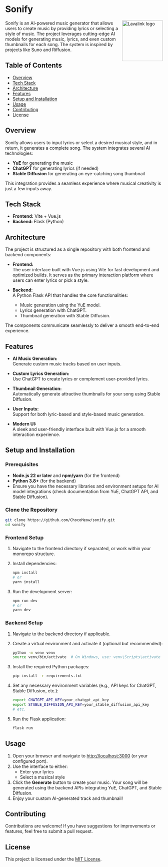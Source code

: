 # Sonify

<img align="right" src="https://github.com/user-attachments/assets/db05b4a7-a182-47f2-9a16-b762a1cc77bd" width=130 alt="Lavalink logo">

Sonify is an AI-powered music generator that allows users to create music by providing lyrics or selecting a style of music. The project leverages cutting-edge AI models for generating music, lyrics, and even custom thumbnails for each song. The system is inspired by projects like Suno and Riffusion.

## Table of Contents

- [Overview](#overview)
- [Tech Stack](#tech-stack)
- [Architecture](#architecture)
- [Features](#features)
- [Setup and Installation](#setup-and-installation)
- [Usage](#usage)
- [Contributing](#contributing)
- [License](#license)

## Overview

Sonify allows users to input lyrics or select a desired musical style, and in return, it generates a complete song. The system integrates several AI technologies:

- **YuE** for generating the music
- **ChatGPT** for generating lyrics (if needed)
- **Stable Diffusion** for generating an eye-catching song thumbnail

This integration provides a seamless experience where musical creativity is just a few inputs away.

## Tech Stack

- **Frontend:** Vite + Vue.js  
- **Backend:** Flask (Python)

## Architecture

The project is structured as a single repository with both frontend and backend components:

- **Frontend:**  
  The user interface built with Vue.js using Vite for fast development and optimized builds. It serves as the primary interaction platform where users can enter lyrics or pick a style.

- **Backend:**  
  A Python Flask API that handles the core functionalities:
  - Music generation using the YuE model.
  - Lyrics generation with ChatGPT.
  - Thumbnail generation with Stable Diffusion.

The components communicate seamlessly to deliver a smooth end-to-end experience.

## Features

- **AI Music Generation:**  
  Generate custom music tracks based on user inputs.

- **Custom Lyrics Generation:**  
  Use ChatGPT to create lyrics or complement user-provided lyrics.

- **Thumbnail Generation:**  
  Automatically generate attractive thumbnails for your song using Stable Diffusion.

- **User Inputs:**  
  Support for both lyric-based and style-based music generation.

- **Modern UI:**  
  A sleek and user-friendly interface built with Vue.js for a smooth interaction experience.

## Setup and Installation

### Prerequisites

- **Node.js 22 or later** and **npm/yarn** (for the frontend)
- **Python 3.8+** (for the backend)
- Ensure you have the necessary libraries and environment setups for AI model integrations (check documentation from YuE, ChatGPT API, and Stable Diffusion).

### Clone the Repository

```bash
git clone https://github.com/ChocoMeow/sonify.git
cd sonify
```

### Frontend Setup

1. Navigate to the frontend directory if separated, or work within your monorepo structure.
2. Install dependencies:

   ```bash
   npm install
   # or
   yarn install
   ```

3. Run the development server:

   ```bash
   npm run dev
   # or
   yarn dev
   ```

### Backend Setup

1. Navigate to the backend directory if applicable.
2. Create a virtual environment and activate it (optional but recommended):

   ```bash
   python -m venv venv
   source venv/bin/activate  # On Windows, use: venv\Scripts\activate
   ```

3. Install the required Python packages:

   ```bash
   pip install -r requirements.txt
   ```

4. Set any necessary environment variables (e.g., API keys for ChatGPT, Stable Diffusion, etc.):

   ```bash
   export CHATGPT_API_KEY=your_chatgpt_api_key
   export STABLE_DIFFUSION_API_KEY=your_stable_diffusion_api_key
   # etc.
   ```

5. Run the Flask application:

   ```bash
   flask run
   ```

## Usage

1. Open your browser and navigate to [http://localhost:3000](http://localhost:5173) (or your configured port).
2. Use the interface to either:
   - Enter your lyrics
   - Select a musical style
3. Click the **Generate** button to create your music. Your song will be generated using the backend APIs integrating YuE, ChatGPT, and Stable Diffusion.
4. Enjoy your custom AI-generated track and thumbnail!

## Contributing

Contributions are welcome! If you have suggestions for improvements or features, feel free to submit a pull request.

## License

This project is licensed under the [MIT License](LICENSE).
